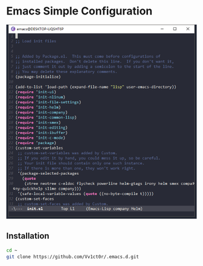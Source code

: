 Emacs Simple Configuration
===============================
![dracula](https://raw.githubusercontent.com/Vv1ct0r/.emacs.d/master/Screenshot.png)

Installation
------------
```bash
cd ~
git clone https://github.com/Vv1ct0r/.emacs.d.git
```
